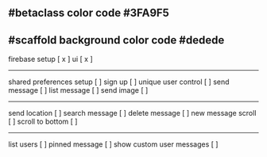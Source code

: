 ## #betaclass color code #3FA9F5

## #scaffold background color code #dedede

firebase setup [ x ]
ui [ x ]

---

shared preferences setup [ ]
sign up [ ]
unique user control [ ]
send message [ ]
list message [ ]
send image [ ]

---

send location [ ]
search message [ ]
delete message [ ]
new message scroll [ ]
scroll to bottom [ ]

---

list users [ ]
pinned message [ ]
show custom user messages [ ]
